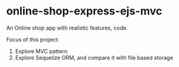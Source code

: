 # online-shop-express-ejs-mvc
An Online shop app with realistic features, code.

Focus of this project:
1. Explore MVC pattern
2. Explore Sequelize ORM, and compare it with file based storage
